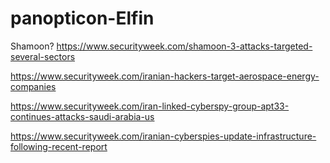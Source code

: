 # panopticon-Elfin

Shamoon?
https://www.securityweek.com/shamoon-3-attacks-targeted-several-sectors

https://www.securityweek.com/iranian-hackers-target-aerospace-energy-companies

https://www.securityweek.com/iran-linked-cyberspy-group-apt33-continues-attacks-saudi-arabia-us

https://www.securityweek.com/iranian-cyberspies-update-infrastructure-following-recent-report

